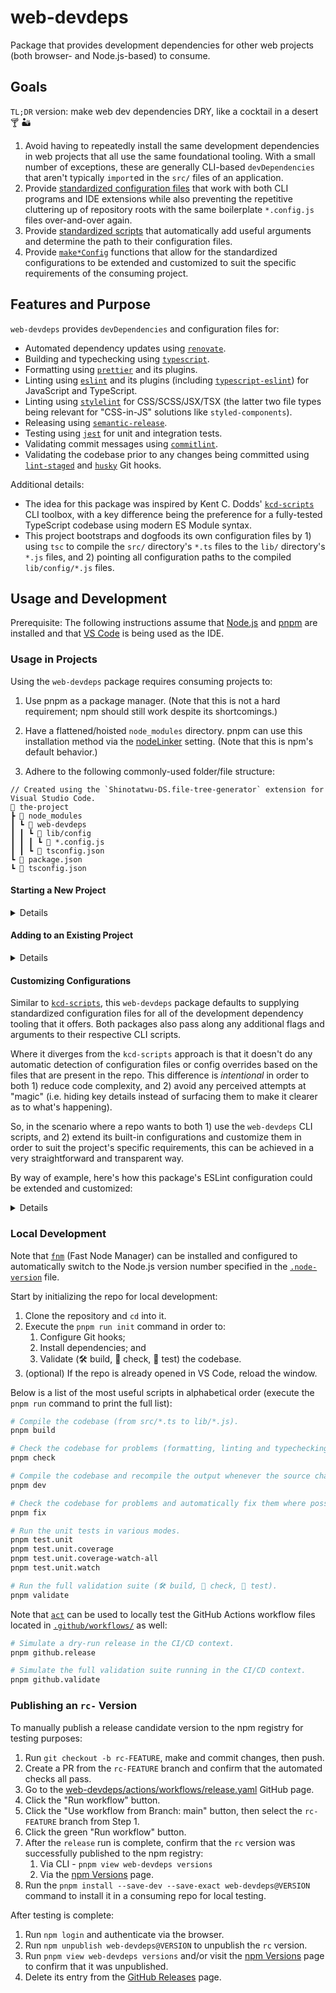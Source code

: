 # web-devdeps

Package that provides development dependencies for other web projects (both browser- and Node.js-based) to consume.

## Goals

`TL;DR` version: make web dev dependencies DRY, like a cocktail in a desert 🍸 🏜️

1. Avoid having to repeatedly install the same development dependencies in web projects that all use the same foundational tooling. With a small number of exceptions, these are generally CLI-based `devDependencies` that aren't typically `import`ed in the `src/` files of an application.
1. Provide [standardized configuration files](./src/config/) that work with both CLI programs and IDE extensions while also preventing the repetitive cluttering up of repository roots with the same boilerplate `*.config.js` files over-and-over again.
1. Provide [standardized scripts](./src/scripts/) that automatically add useful arguments and determine the path to their configuration files.
1. Provide [`make*Config`](./src/exports.ts) functions that allow for the standardized configurations to be extended and customized to suit the specific requirements of the consuming project.

## Features and Purpose

`web-devdeps` provides `devDependencies` and configuration files for:

- Automated dependency updates using [`renovate`](https://docs.renovatebot.com).
- Building and typechecking using [`typescript`](https://www.typescriptlang.org).
- Formatting using [`prettier`](https://prettier.io) and its plugins.
- Linting using [`eslint`](https://eslint.org) and its plugins (including [`typescript-eslint`](https://typescript-eslint.io)) for JavaScript and TypeScript.
- Linting using [`stylelint`](https://stylelint.io) for CSS/SCSS/JSX/TSX (the latter two file types being relevant for "CSS-in-JS" solutions like `styled-components`).
- Releasing using [`semantic-release`](https://semantic-release.gitbook.io/semantic-release).
- Testing using [`jest`](https://jestjs.io) for unit and integration tests.
- Validating commit messages using [`commitlint`](https://commitlint.js.org).
- Validating the codebase prior to any changes being committed using [`lint-staged`](https://github.com/lint-staged/lint-staged) and [`husky`](https://typicode.github.io/husky) Git hooks.

Additional details:

- The idea for this package was inspired by Kent C. Dodds' [`kcd-scripts`][kcd-scripts] CLI toolbox, with a key difference being the preference for a fully-tested TypeScript codebase using modern ES Module syntax.
- This project bootstraps and dogfoods its own configuration files by 1) using `tsc` to compile the `src/` directory's `*.ts` files to the `lib/` directory's `*.js` files, and 2) pointing all configuration paths to the compiled `lib/config/*.js` files.

## Usage and Development

Prerequisite: The following instructions assume that [Node.js](https://nodejs.org/en/download) and [pnpm](https://pnpm.io/installation#using-corepack) are installed and that [VS Code](https://code.visualstudio.com/Download) is being used as the IDE.

### Usage in Projects

Using the `web-devdeps` package requires consuming projects to:

1. Use pnpm as a package manager. (Note that this is not a hard requirement; npm should still work despite its shortcomings.)

1. Have a flattened/hoisted `node_modules` directory. pnpm can use this installation method via the [nodeLinker](https://pnpm.io/settings#nodelinker) setting. (Note that this is npm's default behavior.)

1. Adhere to the following commonly-used folder/file structure:

```text
// Created using the `Shinotatwu-DS.file-tree-generator` extension for Visual Studio Code.
📂 the-project
┣ 📂 node_modules
┃ ┗ 📂 web-devdeps
┃ ┃ ┗ 📂 lib/config
┃ ┃ ┃ ┗ 📄 *.config.js
┃ ┃ ┗ 📄 tsconfig.json
┗ 📄 package.json
┗ 📄 tsconfig.json
```

#### Starting a New Project

<details>

**Important:** Replace the `repo-name` placeholder in the commands below with the actual name of the repository.

```sh
# 1. Create and initialize a new Git repository:
mkdir repo-name && cd repo-name && git init

# 2. Use `pnpx` to execute this package's `init-repo` script to write the initial files
#    needed for web-based projects when creating a new Git repository.
#
#    **Tip:** Pass the `--help` flag to print the documentation for the command's flags.
pnpx web-devdeps init-repo repo-name

# 3. Configure the repo to use the Git hooks files in the written `.githooks/` directory
#    and modify the permissions to make all files executable:
git config core.hooksPath ./.githooks/ && chmod u+x ./.githooks/*

# 4. Install the `web-devdeps` version listed in the written `package.json` file:
pnpm install

# 5. (optional) Automatically fix the formatting for all of the written files:
pnpm fix.format

# 6. Note how the key files (`package.json`, `README.md`, `tsconfig.json`, etc.)
#    and folders (`.githooks/`, `.vscode/`) have all been initialized. Open each
#    written file and make updates as needed, then add and commit everything:
git add --all && git commit -m "feat: initial commit"

# 7. Verify that the Git hooks ran automatically and the relevant checks
#    (formatting, linting, testing, typechecking, etc.) were successful.
```

</details>

#### Adding to an Existing Project

<details>

1. Create the `.githooks/` directory and populate it with the following three files:

A. `.githooks/commit-msg`

```sh
#!/usr/bin/env sh
./node_modules/web-devdeps/.githooks/_/commit-msg
```

B. `.githooks/pre-commit`

```sh
#!/usr/bin/env sh
./node_modules/web-devdeps/.githooks/_/pre-commit
```

C. `.githooks/pre-push`

```sh
#!/usr/bin/env sh
./node_modules/web-devdeps/.githooks/_/pre-push
```

2. Create the `.vscode/` directory and populate it with the `settings.json` file:

```json
{
	"eslint.options": {
		"overrideConfigFile": "node_modules/web-devdeps/lib/config/eslint.config.js"
	},
	"prettier.configPath": "node_modules/web-devdeps/lib/config/prettier.config.js",
	"prettier.ignorePath": ".gitignore",
	// (optional) Modify or remove the Stylelint-related lines below as per the tooling needs of the project.
	"stylelint.configFile": "node_modules/web-devdeps/lib/config/stylelint.config.js",
	"stylelint.validate": ["css", "javascriptreact", "scss", "typescriptreact"]
}
```

3. (optional) If it's a frontend project that uses TypeScript, create the `config/` directory and populate it with the `jest.setupFilesAfterEnv.ts` file:

```ts
import "@testing-library/jest-dom";
```

4. Create the `.node-version` file:

```
22
```

5. Install the package as a development dependency:

```sh
pnpm add --save-dev --save-exact web-devdeps
```

6. Go through the `package.json` file and add the following `scripts`, making modifications as needed (i.e. a non-TypeScript project has no use for the `check.types` script, a non-frontend project has no use for the `lint.styles` scripts, a React project that doesn't use a CSS-in-JS runtime library like `styled-components` doesn't need to check `.jsx` or `.tsx` files for linting issues with the styling, etc.):

```json
{
	"scripts": {
		"build": "...",
		"check": "pnpm run /check./",
		"check.format": "pnpm format --check ./",
		"check.lint.js-ts": "pnpm lint.js-ts ./",
		"check.lint.styles": "pnpm lint.styles '**/*.{css,scss,jsx,tsx}'",
		"check.types": "tsc --noEmit",
		"clean": "pnpm run /clean./",
		"clean.caches": "pnpx jest --clear-cache && git clean --force -X ./.caches/",
		"clean.deps": "git clean --force -X ./node_modules/",
		"format": "web-devdeps format",
		"fix": "pnpm run /fix./",
		"fix.format": "pnpm format --write ./",
		"fix.lint.js-ts": "pnpm lint.js-ts --fix ./",
		"fix.lint.styles": "pnpm lint.styles --fix '**/*.{css,scss,jsx,tsx}'",
		"githooks.commit-msg": "web-devdeps githooks.commit-msg",
		"githooks.pre-commit": "web-devdeps githooks.pre-commit",
		"githooks.pre-push": "pnpm validate",
		"init": "git config core.hooksPath ./.githooks/ && pnpm install && pnpm validate",
		"lint.js-ts": "web-devdeps lint.js-ts",
		"lint.styles": "web-devdeps lint.styles",
		"test.unit": "web-devdeps test.unit",
		"test.unit.coverage": "pnpm test.unit --coverage",
		"test.unit.coverage-watch-all": "pnpm test.unit.coverage --watch-all",
		"test.unit.watch": "pnpm test.unit.coverage --watch",
		"validate": "pnpm build && pnpm check && pnpm test.unit.coverage"
	}
}
```

7. Create the `pnpm-workspace.yaml` file:

```yaml
nodeLinker: hoisted
```

8. Create the `renovate.json` file:

```json
{
	"$schema": "https://docs.renovatebot.com/renovate-schema.json",
	"extends": ["github>dustin-ruetz/web-devdeps:renovate.json"]
}
```

9. (optional) If it's a TypeScript project, create the `tsconfig.json` file and make modifications as needed:

```json
{
	"extends": "./node_modules/web-devdeps/tsconfig.json",
	"include": ["./config/", "./src/"],
	"exclude": ["..."],
	"compilerOptions": {
		"outDir": "..."
	}
}
```

10. Try running the validation script:

```sh
pnpm validate
```

11. Remove any previous development dependencies and configuration files that are no longer needed now that they're being provided by the `web-devdeps` package:

```sh
pnpm remove --save-dev eslint jest prettier stylelint # (etc.)
```

</details>

#### Customizing Configurations

Similar to [`kcd-scripts`][kcd-scripts], this `web-devdeps` package defaults to supplying standardized configuration files for all of the development dependency tooling that it offers. Both packages also pass along any additional flags and arguments to their respective CLI scripts.

Where it diverges from the `kcd-scripts` approach is that it doesn't do any automatic detection of configuration files or config overrides based on the files that are present in the repo. This difference is _intentional_ in order to both 1) reduce code complexity, and 2) avoid any perceived attempts at "magic" (i.e. hiding key details instead of surfacing them to make it clearer as to what's happening).

So, in the scenario where a repo wants to both 1) use the `web-devdeps` CLI scripts, and 2) extend its built-in configurations and customize them in order to suit the project's specific requirements, this can be achieved in a very straightforward and transparent way.

By way of example, here's how this package's ESLint configuration could be extended and customized:

<details>

1. Create the `config/eslint.config.js` file (note that the directory, filename and extension are all arbitrary; it can be located anywhere, it can be named anything, it can be a ".mjs" file, etc.) and customize it:

```js
// Refer to the `https://github.com/dustin-ruetz/web-devdeps/blob/main/src/exports.ts` file
// for the full list of `make*Config` functions that this package offers.
import {makeESLintConfig} from "web-devdeps";

export default [
	...(await makeESLintConfig()),
	{
		rules: {
			// Note: This rule is configured to `"warn"` by default.
			"no-console": "error",
		},
	},
];
```

2. Modify the following two files so that they point to the custom `config/eslint.config.js` file:

A. `.vscode/settings.json`

```json
{
	"eslint.options": {
		"overrideConfigFile": "config/eslint.config.js"
	}
}
```

B. `package.json`

```json
{
	"scripts": {
		"lint.js-ts": "web-devdeps lint.js-ts --config ./config/eslint.config.js"
	}
}
```

3. In VS Code, restart the ESLint server or reload the window.

4. Open a JS or TS file, add a `console.log()` statement to it, then verify that both the ESLint IDE extension and the `lint.js-ts` script report the file as having the `no-console` error.

As a final related note on providing transparency and avoiding "magic", this is also why the package's CLI scripts include their paths and flags (both the built-in ones that are automatically added, as well as any additional passed flags) in the terminal output when they're run. In this example, executing the `lint.js-ts` script will produce the following output:

```txt
pnpm lint.js-ts ./src/no-console.ts

> the-project@1.0.0 lint.js-ts
> web-devdeps lint.js-ts --config ./config/eslint.config.js ./src/no-console.ts

📚 eslint command being run (as generated by ./node_modules/web-devdeps/lib/scripts/runCLI.js):
> eslint --config ./config/eslint.config.js --cache --cache-location ./.caches/.eslintcache ./src/no-console.ts

/Users/username/repos/the-project/src/no-console.ts
  1:1  error  Unexpected console statement  no-console

✖ 1 problem (1 error, 0 warnings)

📚 eslint terminated with non-zero exit code 1.
```

</details>

### Local Development

Note that [`fnm`](https://github.com/Schniz/fnm) (Fast Node Manager) can be installed and configured to automatically switch to the Node.js version number specified in the [`.node-version`](./.node-version) file.

Start by initializing the repo for local development:

1. Clone the repository and `cd` into it.
1. Execute the `pnpm run init` command in order to:
   1. Configure Git hooks;
   1. Install dependencies; and
   1. Validate (🛠️ build, 🧐 check, 🧪 test) the codebase.
1. (optional) If the repo is already opened in VS Code, reload the window.

Below is a list of the most useful scripts in alphabetical order (execute the `pnpm run` command to print the full list):

```sh
# Compile the codebase (from src/*.ts to lib/*.js).
pnpm build

# Check the codebase for problems (formatting, linting and typechecking).
pnpm check

# Compile the codebase and recompile the output whenever the source changes.
pnpm dev

# Check the codebase for problems and automatically fix them where possible (formatting and linting).
pnpm fix

# Run the unit tests in various modes.
pnpm test.unit
pnpm test.unit.coverage
pnpm test.unit.coverage-watch-all
pnpm test.unit.watch

# Run the full validation suite (🛠️ build, 🧐 check, 🧪 test).
pnpm validate
```

Note that [`act`](https://nektosact.com) can be used to locally test the GitHub Actions workflow files located in [`.github/workflows/`](.github/workflows/) as well:

```sh
# Simulate a dry-run release in the CI/CD context.
pnpm github.release

# Simulate the full validation suite running in the CI/CD context.
pnpm github.validate
```

### Publishing an `rc-` Version

To manually publish a release candidate version to the npm registry for testing purposes:

1. Run `git checkout -b rc-FEATURE`, make and commit changes, then push.
1. Create a PR from the `rc-FEATURE` branch and confirm that the automated checks all pass.
1. Go to the [web-devdeps/actions/workflows/release.yaml](https://github.com/dustin-ruetz/web-devdeps/actions/workflows/release.yaml) GitHub page.
1. Click the "Run workflow" button.
1. Click the "Use workflow from Branch: main" button, then select the `rc-FEATURE` branch from Step 1.
1. Click the green "Run workflow" button.
1. After the `release` run is complete, confirm that the `rc` version was successfully published to the npm registry:
   1. Via CLI - `pnpm view web-devdeps versions`
   1. Via the [npm Versions][npm-web-devdeps-versions] page.
1. Run the `pnpm install --save-dev --save-exact web-devdeps@VERSION` command to install it in a consuming repo for local testing.

After testing is complete:

1. Run `npm login` and authenticate via the browser.
1. Run `npm unpublish web-devdeps@VERSION` to unpublish the `rc` version.
1. Run `pnpm view web-devdeps versions` and/or visit the [npm Versions][npm-web-devdeps-versions] page to confirm that it was unpublished.
1. Delete its entry from the [GitHub Releases](https://github.com/dustin-ruetz/web-devdeps/releases) page.

[kcd-scripts]: https://github.com/kentcdodds/kcd-scripts
[npm-web-devdeps-versions]: https://www.npmjs.com/package/web-devdeps?activeTab=versions
